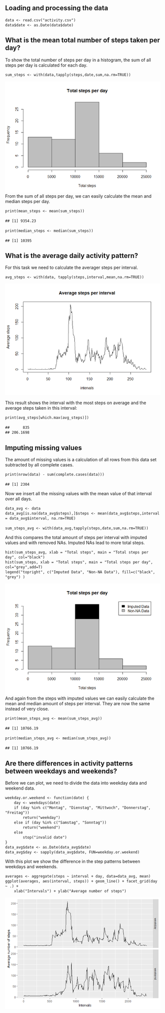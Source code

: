 Loading and processing the data
-------------------------------

    data <- read.csv("activity.csv")
    data$date <- as.Date(data$date)

What is the mean total number of steps taken per day?
-----------------------------------------------------

To show the total number of steps per day in a histogram, the sum of all
steps per day is calculated for each day.

    sum_steps <- with(data,tapply(steps,date,sum,na.rm=TRUE))

![](PA1_template_files/figure-markdown_strict/sum_steps-1.png) From the
sum of all steps per day, we can easily calculate the mean and median
steps per day.

    print(mean_steps <- mean(sum_steps))

    ## [1] 9354.23

    print(median_steps <- median(sum_steps))

    ## [1] 10395

What is the average daily activity pattern?
-------------------------------------------

For this task we need to calculate the averager steps per interval.

    avg_steps <- with(data, tapply(steps,interval,mean,na.rm=TRUE))

![](PA1_template_files/figure-markdown_strict/avg_steps-1.png)

This result shows the interval with the most steps on average and the
average steps taken in this interval:

    print(avg_steps[which.max(avg_steps)])

    ##      835 
    ## 206.1698

Imputing missing values
-----------------------

The amount of missing values is a calculation of all rows from this data
set subtracted by all complete cases.

    print(nrow(data) - sum(complete.cases(data)))

    ## [1] 2304

Now we insert all the missing values with the mean value of that
interval over all days.

    data_avg <- data
    data_avg[is.na(data_avg$steps),]$steps <- mean(data_avg$steps,interval = data_avg$interval, na.rm=TRUE)

    sum_steps_avg <- with(data_avg,tapply(steps,date,sum,na.rm=TRUE))

And this compares the total amount of steps per interval with imputed
values and with removed NAs. Imputed NAs lead to more total steps.

    hist(sum_steps_avg, xlab = "Total steps", main = "Total steps per day", col="black")
    hist(sum_steps, xlab = "Total steps", main = "Total steps per day", col="grey",add=T)
    legend("topright", c("Imputed Data", "Non-NA Data"), fill=c("black", "grey") )

![](PA1_template_files/figure-markdown_strict/unnamed-chunk-8-1.png) And
again from the steps with imputed values we can easily calculate the
mean and median amount of steps per interval. They are now the same
instead of very close.

    print(mean_steps_avg <- mean(sum_steps_avg))

    ## [1] 10766.19

    print(median_steps_avg <- median(sum_steps_avg))

    ## [1] 10766.19

Are there differences in activity patterns between weekdays and weekends?
-------------------------------------------------------------------------

Before we can plot, we need to divide the data into weekday data and
weekend data.

    weekday.or.weekend <- function(date) {
        day <- weekdays(date)
        if (day %in% c("Montag", "Dienstag", "Mittwoch", "Donnerstag", "Freitag"))
            return("weekday")
        else if (day %in% c("Samstag", "Sonntag"))
            return("weekend")
        else
            stop("invalid date")
    }
    data_avg$date <- as.Date(data_avg$date)
    data_avg$day <- sapply(data_avg$date, FUN=weekday.or.weekend)

With this plot we show the difference in the step patterns between
weekdays and weekends.

    averages <- aggregate(steps ~ interval + day, data=data_avg, mean)
    ggplot(averages, aes(interval, steps)) + geom_line() + facet_grid(day ~ .) +
        xlab("Intervals") + ylab("Average number of steps")

![](PA1_template_files/figure-markdown_strict/unnamed-chunk-11-1.png)
